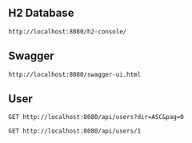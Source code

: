 
## H2 Database
	http://localhost:8080/h2-console/
	
	
## Swagger
	http://localhost:8080/swagger-ui.html
	

## User
	
	GET http://localhost:8080/api/users?dir=ASC&pag=0
	
	GET http://localhost:8080/api/users/1